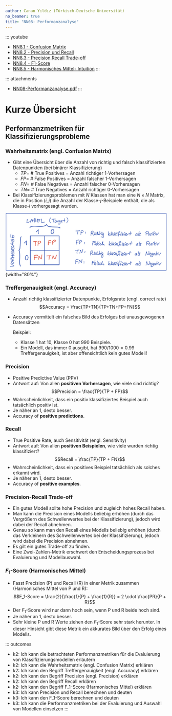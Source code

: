```yaml
---
author: Canan Yıldız (Türkisch-Deutsche Universität)
no_beamer: true
title: "NN08: Performanzanalyse"
---
```


::: youtube
-   [NN8.1 - Confusion Matrix](https://youtu.be/T-WYL28iwdU)
-   [NN8.2 - Precision und Recall](https://youtu.be/fpsNzn4Moow)
-   [NN8.3 - Precision Recall Trade-off](https://youtu.be/Wx_HAuIXTAQ)
-   [NN8.4 - F1-Score](https://youtu.be/UAV7EpdIe6Q)
-   [NN8.5 - Harmonisches Mittel- Intuition](https://youtu.be/vsmoYiArtrA)
:::

::: attachments
-   [NN08-Performanzanalyse.pdf](https://github.com/Artificial-Intelligence-HSBI-TDU/KI-Vorlesung/blob/master/lecture/nn/files/NN08-Performanzanalyse.pdf)
:::

# Kurze Übersicht

## Performanzmetriken für Klassifizierungsprobleme

### Wahrheitsmatrix (engl. Confusion Matrix)

-   Gibt eine Übersicht über die Anzahl von richtig und falsch klassifizierten
    Datenpunkten (bei binärer Klassifizierung)
    -   $TP =$ \# True Positives $=$ Anzahl richtiger 1-Vorhersagen
    -   $FP =$ \# False Positives $=$ Anzahl falscher 1-Vorhersagen
    -   $FN =$ \# False Negatives $=$ Anzahl falscher 0-Vorhersagen
    -   $TN =$ \# True Negatives $=$ Anzahl richtiger 0-Vorhersagen
-   Bei Klassifizierungsproblemen mit $N$ Klassen hat man eine $N \times N$ Matrix,
    die in Position $(i,j)$ die Anzahl der Klasse-$j$-Beispiele enthält, die als
    Klasse-$i$ vorhergesagt wurden.

![Abbildung 1 - Wahrheitsmatrix bei binärer Klassifizierung](images/nn8-1.png){width="80%"}

### Treffergenauigkeit (engl. Accuracy)

-   Anzahl richtig klassifizierter Datenpunkte, Erfolgsrate (engl. correct rate)
    $$Accuracy = \frac{TP+TN}{TP+TN+FP+FN}$$

-   Accuracy vermittelt ein falsches Bild des Erfolges bei unausgewogenen
    Datensätzen

    Beispiel:

    -   Klasse 1 hat 10, Klasse 0 hat 990 Beispiele.
    -   Ein Modell, das immer 0 ausgibt, hat $990/1000 = 0.99$ Treffergenauigkeit,
        ist aber offensichtlich kein gutes Modell!

### Precision

-   Positive Predictive Value (PPV)
-   Antwort auf: Von allen **positiven Vorhersagen**, wie viele sind richtig?
    $$Precision = \frac{TP}{TP + FP}$$
-   Wahrscheinlichkeit, dass ein positiv klassifiziertes Beispiel auch tatsächlich
    positiv ist.
-   Je näher an 1, desto besser.
-   Accuracy of **positive predictions**.

### Recall

-   True Positive Rate, auch Sensitivität (engl. Sensitivity)
-   Antwort auf: Von allen **positiven Beispielen**, wie viele wurden richtig
    klassifiziert? $$Recall = \frac{TP}{TP + FN}$$
-   Wahrscheinlichkeit, dass ein positives Beispiel tatsächlich als solches erkannt
    wird.
-   Je näher an 1, desto besser.
-   Accuracy of **positive examples**.

### Precision-Recall Trade-off

-   Ein gutes Modell sollte hohe Precision und zugleich hohes Recall haben.
-   Man kann die Precision eines Modells beliebig erhöhen (durch das Vergrößern des
    Schwellenwertes bei der Klassifizierung), jedoch wird dabei der Recall abnehmen.
-   Genau so kann man den Recall eines Modells beliebig erhöhen (durch das
    Verkleinern des Schwellenwertes bei der Klassifizierung), jedoch wird dabei die
    Precision abnehmen.
-   Es gilt ein gutes Trade-off zu finden.
-   Eine Zwei-Zahlen-Metrik erschwert den Entscheidungsprozess bei Evaluierung und
    Modellauswahl.

### $F_1$-Score (Harmonisches Mittel)

-   Fasst Precision (P) und Recall (R) in einer Metrik zusammen (Harmonisches Mittel
    von P und R):
    $$F_1-Score = \frac{2}{\frac{1}{P} + \frac{1}{R}} = 2 \cdot \frac{PR}{P + R}$$
-   Der $F_1$-Score wird nur dann hoch sein, wenn P und R beide hoch sind.
-   Je näher an 1, desto besser.
-   Sehr kleine P und R Werte ziehen den $F_1$-Score sehr stark herunter. In dieser
    Hinsicht gibt diese Metrik ein akkurates Bild über den Erfolg eines Modells.

::: outcomes
-   k2: Ich kann die betrachteten Performanzmetriken für die Evaluierung von
    Klassifizierungsmodellen erläutern
-   k2: Ich kann die Wahrheitsmatrix (engl. Confusion Matrix) erklären
-   k2: Ich kann den Begriff Treffergenauigkeit (engl. Accuracy) erklären
-   k2: Ich kann den Begriff Precision (engl. Precision) erklären
-   k2: Ich kann den Begriff Recall erklären
-   k2: Ich kann den Begriff F_1-Score (Harmonisches Mittel) erklären
-   k3: Ich kann Precision und Recall berechnen und deuten
-   k3: Ich kann den F_1-Score berechnen und deuten
-   k3: Ich kann die Performanzmetriken bei der Evaluierung und Auswahl von
    Modellen einsetzen
:::
